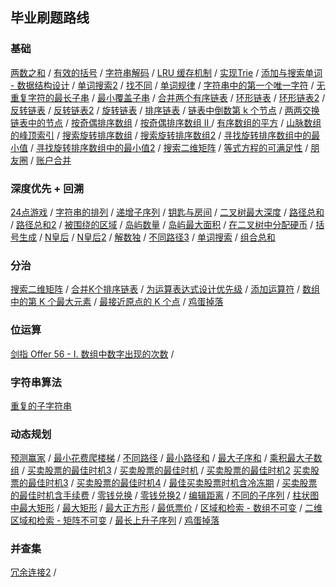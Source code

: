 ## 毕业刷题路线

### 基础
[两数之和](http://leetcode-cn.com/problems/two-sum) / [有效的括号](http://leetcode-cn.com/problems/valid-parentheses/) / 
[字符串解码](http://leetcode-cn.com/problems/decode-string/) / [LRU 缓存机制](http://leetcode-cn.com/problems/lru-cache/submissions/) / 
[实现Trie](http://leetcode-cn.com/problems/implement-trie-prefix-tree/) / 
[添加与搜索单词 - 数据结构设计](http://leetcode-cn.com/problems/add-and-search-word-data-structure-design/) / 
[单词搜索2](http://leetcode-cn.com/problems/word-search-ii/) / [找不同](http://leetcode-cn.com/problems/find-the-difference/) / 
[单词规律](http://leetcode-cn.com/problems/word-pattern/) / 
[字符串中的第一个唯一字符](http://leetcode-cn.com/problems/first-unique-character-in-a-string) / 
[无重复字符的最长子串](http://leetcode-cn.com/problems/longest-substring-without-repeating-characters) / 
[最小覆盖子串](http://leetcode-cn.com/problems/minimum-window-substring/) / [合并两个有序链表](http://leetcode-cn.com/problems/merge-two-sorted-lists) / 
[环形链表](http://leetcode-cn.com/problems/linked-list-cycle) / 
[环形链表2](http://leetcode-cn.com/problems/linked-list-cycle-ii) / [反转链表](http://leetcode-cn.com/problems/reverse-linked-list) /
[反转链表2](http://leetcode-cn.com/problems/reverse-linked-list-ii) / [旋转链表](http://leetcode-cn.com/problems/rotate-list) / 
[排序链表](http://leetcode-cn.com/problems/sort-list/) / [链表中倒数第 k 个节点](http://leetcode-cn.com/problems/lian-biao-zhong-dao-shu-di-kge-jie-dian-lcof/) / 
[两两交换链表中的节点](http://leetcode-cn.com/problems/swap-nodes-in-pairs) / 
[按奇偶排序数组](http://leetcode-cn.com/problems/sort-array-by-parity/) / [按奇偶排序数组 II ](http://leetcode-cn.com/problems/sort-array-by-parity-ii/) / 
[有序数组的平方](http://leetcode-cn.com/problems/squares-of-a-sorted-array/) / [山脉数组的峰顶索引](http://leetcode-cn.com/problems/peak-index-in-a-mountain-array) / 
[搜索旋转排序数组](http://leetcode-cn.com/problems/search-in-rotated-sorted-array) / 
[搜索旋转排序数组2](http://leetcode-cn.com/problems/search-in-rotated-sorted-array-ii/) / 
[寻找旋转排序数组中的最小值](http://leetcode-cn.com/problems/find-minimum-in-rotated-sorted-array/) / 
[寻找旋转排序数组中的最小值2](http://leetcode-cn.com/problems/find-minimum-in-rotated-sorted-array-ii/) / 
[搜索二维矩阵](http://leetcode-cn.com/problems/search-a-2d-matrix) / [等式方程的可满足性](http://leetcode-cn.com/problems/satisfiability-of-equality-equations/) / 
[朋友圈](http://leetcode-cn.com/problems/friend-circles/) / [账户合并](http://leetcode-cn.com/problems/accounts-merge/) 

### 深度优先 + 回溯
[24点游戏](https://leetcode-cn.com/problems/24-game/) / [字符串的排列](https://leetcode-cn.com/problems/zi-fu-chuan-de-pai-lie-lcof/) /
[递增子序列](https://leetcode-cn.com/problems/increasing-subsequences/) / [钥匙与房间](https://leetcode-cn.com/problems/keys-and-rooms/) /
[二叉树最大深度](http://leetcode-cn.com/problems/maximum-depth-of-binary-tree) / [路径总和](http://leetcode-cn.com/problems/path-sum/) / 
[路径总和2](http://leetcode-cn.com/problems/path-sum-ii/) / [被围绕的区域](http://leetcode-cn.com/problems/surrounded-regions/) / 
[岛屿数量](http://leetcode-cn.com/problems/number-of-islands/) / [岛屿最大面积](http://leetcode-cn.com/problems/max-area-of-island/) / 
[在二叉树中分配硬币](http://leetcode-cn.com/problems/distribute-coins-in-binary-tree/) / [括号生成](http://leetcode-cn.com/problems/generate-parentheses/) / 
[N皇后](http://leetcode-cn.com/problems/n-queens/) / [N皇后2](http://leetcode-cn.com/problems/n-queens-ii/) / 
[解数独](http://leetcode-cn.com/problems/sudoku-solver/) / [不同路径3](http://leetcode-cn.com/problems/unique-paths-iii/) / 
[单词搜索](http://leetcode-cn.com/problems/word-search/) / [组合总和](https://leetcode-cn.com/problems/combination-sum/)

### 分治
[搜索二维矩阵](http://leetcode-cn.com/problems/search-a-2d-matrix-ii/) / [合并K个排序链表](http://leetcode-cn.com/problems/merge-k-sorted-lists) / 
[为运算表达式设计优先级](http://leetcode-cn.com/problems/different-ways-to-add-parentheses) / [添加运算符](http://leetcode-cn.com/problems/expression-add-operators) / 
[数组中的第 K 个最大元素](http://leetcode-cn.com/problems/kth-largest-element-in-an-array) / [最接近原点的 K 个点](http://leetcode-cn.com/problems/k-closest-points-to-origin/) / [鸡蛋掉落](http://leetcode-cn.com/problems/super-egg-drop/)

### 位运算
[剑指 Offer 56 - I. 数组中数字出现的次数](https://leetcode-cn.com/problems/shu-zu-zhong-shu-zi-chu-xian-de-ci-shu-lcof/) /

### 字符串算法
[重复的子字符串](https://leetcode-cn.com/problems/repeated-substring-pattern/)

### 动态规划
[预测赢家](https://leetcode-cn.com/problems/predict-the-winner/) / [最小花费爬楼梯](http://leetcode-cn.com/problems/min-cost-climbing-stairs) / 
[不同路径](http://leetcode-cn.com/problems/unique-paths/) / [最小路径和](http://leetcode-cn.com/problems/minimum-path-sum/) / 
[最大子序和](http://leetcode-cn.com/problems/maximum-subarray/) / [乘积最大子数组](http://leetcode-cn.com/problems/maximum-product-subarray/) / 
[买卖股票的最佳时机3](http://leetcode-cn.com/problems/best-time-to-buy-and-sell-stock-iii/) / [买卖股票的最佳时机](http://leetcode-cn.com/problems/best-time-to-buy-and-sell-stock) / [买卖股票的最佳时机2](http://leetcode-cn.com/problems/best-time-to-buy-and-sell-stock-ii/)
[买卖股票的最佳时机3](http://leetcode-cn.com/problems/best-time-to-buy-and-sell-stock-iii/) / 
[买卖股票的最佳时机4](http://leetcode-cn.com/problems/best-time-to-buy-and-sell-stock-iv/) / 
[最佳买卖股票时机含冷冻期](http://leetcode-cn.com/problems/best-time-to-buy-and-sell-stock-with-cooldown/) / 
[买卖股票的最佳时机含手续费](http://leetcode-cn.com/problems/best-time-to-buy-and-sell-stock-with-transaction-fee) /
[零钱兑换](http://leetcode-cn.com/problems/coin-change) / [零钱兑换2](http://leetcode-cn.com/problems/coin-change-2) /
[编辑距离](http://leetcode-cn.com/problems/edit-distance) / [不同的子序列](http://leetcode-cn.com/problems/distinct-subsequences/) / 
[柱状图中最大矩形](http://leetcode-cn.com/problems/largest-rectangle-in-histogram/) / [最大矩形](http://leetcode-cn.com/problems/maximal-rectangle/) / 
[最大正方形](http://leetcode-cn.com/problems/maximal-square/) / [最低票价](http://leetcode-cn.com/problems/minimum-cost-for-tickets/) / 
[区域和检索 - 数组不可变](http://leetcode-cn.com/problems/range-sum-query-immutable/) / 
[二维区域和检索 - 矩阵不可变](http://leetcode-cn.com/problems/range-sum-query-2d-immutable/) / 
[最长上升子序列](http://leetcode-cn.com/problems/longest-increasing-subsequence) / [鸡蛋掉落](http://leetcode-cn.com/problems/super-egg-drop/)











### 并查集
[冗余连接2](https://leetcode-cn.com/problems/redundant-connection-ii/) /






